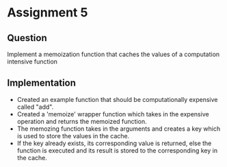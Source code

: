 # Assignment 5

## Question

Implement a memoization function that caches the values of a computation intensive function

## Implementation

- Created an example function that should be computationally expensive called "add".
- Created a 'memoize' wrapper function which takes in the expensive operation and returns the memoized function.
- The memozing function takes in the arguments and creates a key which is used to store the values in the cache.
- If the key already exists, its corresponding value is returned, else the function is executed and its result is stored to the corresponding key in the cache.
